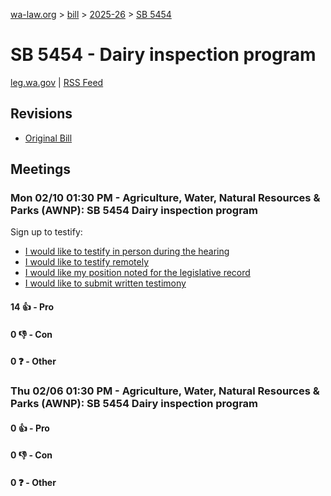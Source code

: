 [wa-law.org](/) > [bill](/bill/) > [2025-26](/bill/2025-26/) > [SB 5454](/bill/2025-26/sb/5454/)

# SB 5454 - Dairy inspection program
[leg.wa.gov](https://app.leg.wa.gov/billsummary?BillNumber=5454&Year=2025&Initiative=false) | [RSS Feed](./rss.xml)

## Revisions
* [Original Bill](1/)

## Meetings
### Mon 02/10 01:30 PM - Agriculture, Water, Natural Resources & Parks (AWNP): SB 5454 Dairy inspection program
Sign up to testify:
* [I would like to testify in person during the hearing](https://app.leg.wa.gov/csi/Testifier/Add?chamber=House&mId=32787&aId=163531&caId=25664&tId=1)
* [I would like to testify remotely](https://app.leg.wa.gov/csi/Testifier/Add?chamber=House&mId=32787&aId=163531&caId=25664&tId=2)
* [I would like my position noted for the legislative record](https://app.leg.wa.gov/csi/Testifier/Add?chamber=House&mId=32787&aId=163531&caId=25664&tId=3)
* [I would like to submit written testimony](https://app.leg.wa.gov/csi/Testifier/Add?chamber=House&mId=32787&aId=163531&caId=25664&tId=4)

#### 14 👍 - Pro

#### 0 👎 - Con

#### 0 ❓ - Other

### Thu 02/06 01:30 PM - Agriculture, Water, Natural Resources & Parks (AWNP): SB 5454 Dairy inspection program
#### 0 👍 - Pro

#### 0 👎 - Con

#### 0 ❓ - Other
